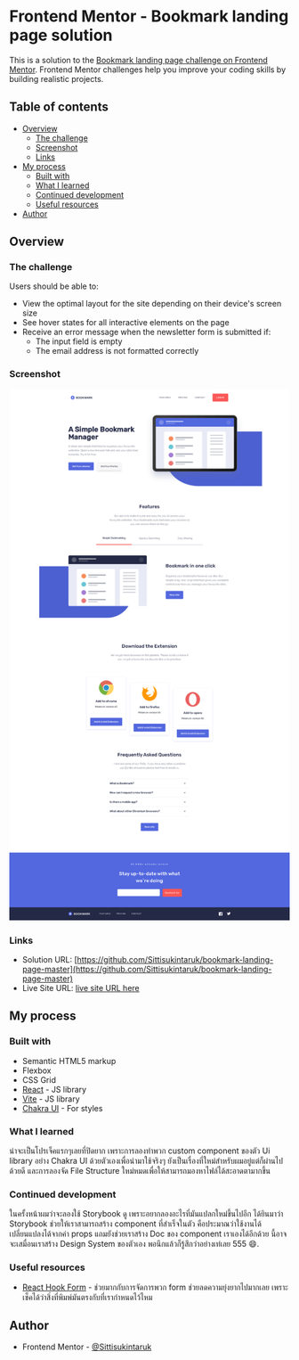 # Frontend Mentor - Bookmark landing page solution

This is a solution to the [Bookmark landing page challenge on Frontend Mentor](https://www.frontendmentor.io/challenges/bookmark-landing-page-5d0b588a9edda32581d29158). Frontend Mentor challenges help you improve your coding skills by building realistic projects.

## Table of contents

- [Overview](#overview)
  - [The challenge](#the-challenge)
  - [Screenshot](#screenshot)
  - [Links](#links)
- [My process](#my-process)
  - [Built with](#built-with)
  - [What I learned](#what-i-learned)
  - [Continued development](#continued-development)
  - [Useful resources](#useful-resources)
- [Author](#author)

## Overview

### The challenge

Users should be able to:

- View the optimal layout for the site depending on their device's screen size
- See hover states for all interactive elements on the page
- Receive an error message when the newsletter form is submitted if:
  - The input field is empty
  - The email address is not formatted correctly

### Screenshot

![](./bookmark.png)

### Links

- Solution URL: [https://github.com/Sittisukintaruk/bookmark-landing-page-master](https://github.com/Sittisukintaruk/bookmark-landing-page-master)
- Live Site URL: [live site URL here](https://inquisitive-marshmallow-7dd1aa.netlify.app/)

## My process

### Built with

- Semantic HTML5 markup
- Flexbox
- CSS Grid
- [React](https://reactjs.org/) - JS library
- [Vite](https://vitejs.dev/) - JS library
- [Chakra UI](https://chakra-ui.com/) - For styles

### What I learned

น่าจะเป็นโปรเจ็คแรกๆเลยที่ปิดยาก เพราะการลองทำพวก custom component ของตัว Ui library อย่าง Chakra UI ด้วยตัวเองเพื่อนำมาใช้จริงๆ ยังเป็นเรื่องที่ใหม่สำหรับผมอยู่แต่ก็ผ่านไปด้วยดี และการลองจัด File Structure ใหม่หมดเพื่อให้สามารถมองหาไฟล์ได้สะอาดตามากขึ้น

### Continued development

ในครั้งหน้าผมว่าจะลองใช้ Storybook ดู เพราะอยากลองอะไรที่มันแปลกใหม่ขึ้นไปอีก ได้ยินมาว่า Storybook ช่วยให้เราสามารถสร้าง component ที่สำเร็จในตัว คือประมาณว่าใช้งานได้ เปลี่ยนแปลงได้จากค่า props แถมยังช่วยเราสร้าง Doc ของ component เราเองได้อีกด้วย นี้อาจจะเสมื่อนเราสร้าง Design System ของตัวเอง พอนึกแล้วก็รู้สึกว่าอย่างเท่เลย 555 😄.

### Useful resources

- [React Hook Form](https://react-hook-form.com/) - ช่วยมากกับการจัดการพวก form ช่วยลดความยุ่งยากไปมากเลย เพราะเช็คได้ว่าสิ่งที่พิมพ์มันตรงกับที่เรากำหนดไว้ไหม

## Author

- Frontend Mentor - [@Sittisukintaruk](https://www.frontendmentor.io/profile/Sittisukintaruk)
